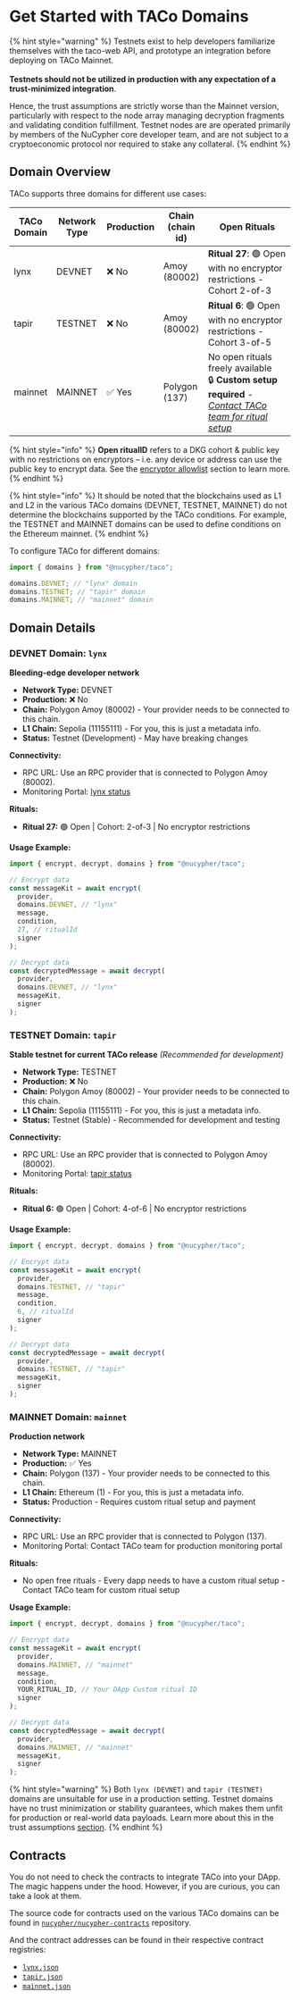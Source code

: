 # Get Started with TACo Domains

{% hint style="warning" %}
Testnets exist to help developers familiarize themselves with the taco-web API, and prototype an integration before deploying on TACo Mainnet. \
\
**Testnets should not be utilized in production with any expectation of a trust-minimized integration**.&#x20;

Hence, the trust assumptions are strictly worse than the Mainnet version, particularly with respect to the node array managing decryption fragments and validating condition fulfillment. Testnet nodes are are operated primarily by members of the NuCypher core developer team, and are not subject to a cryptoeconomic protocol nor required to stake any collateral.
{% endhint %}

## Domain Overview

TACo supports three domains for different use cases:

<table>
  <thead>
    <tr>
      <th width="12%">TACo Domain</th>
      <th width="12%">Network Type</th>
      <th width="10%">Production</th>
      <th width="15%">Chain (chain id)</th>
      <th width="*">Open Rituals</th>
    </tr>
  </thead>
  <tbody>
    <tr>
      <td>lynx</td>
      <td>DEVNET</td>
      <td>❌ No</td>
      <td>Amoy (80002)</td>
      <td><strong>Ritual 27</strong>: 🟢 Open with no encryptor restrictions - Cohort 2-of-3</td>
    </tr>
    <tr>
      <td>tapir</td>
      <td>TESTNET</td>
      <td>❌ No</td>
      <td>Amoy (80002)</td>
      <td><strong>Ritual 6</strong>: 🟢 Open with no encryptor restrictions - Cohort 3-of-5</td>
    </tr>
    <tr>
      <td>mainnet</td>
      <td>MAINNET</td>
      <td>✅ Yes</td>
      <td>Polygon (137)</td>
      <td>No open rituals freely available<br/>🔒 <strong>Custom setup required</strong> - <em><a href="http://discord.gg/buildwithtaco">Contact TACo team for ritual setup</a></em></td>
    </tr>
  </tbody>
</table>

{% hint style="info" %}
**Open ritualID** refers to a DKG cohort & public key with no restrictions on encryptors – i.e. any device or address can use the public key to encrypt data. See the [encryptor allowlist](../references/encryptor-allowlist.md) section to learn more.
{% endhint %}

{% hint style="info" %}
It should be noted that the blockchains used as L1 and L2 in the various TACo domains (DEVNET, TESTNET, MAINNET) do not determine the blockchains supported by the TACo conditions. For example, the TESTNET and MAINNET domains can be used to define conditions on the Ethereum mainnet.
{% endhint %}

To configure TACo for different domains:

```typescript
import { domains } from "@nucypher/taco";

domains.DEVNET; // "lynx" domain
domains.TESTNET; // "tapir" domain
domains.MAINNET; // "mainnet" domain
```

## Domain Details

### DEVNET Domain: `lynx`

**Bleeding-edge developer network**

- **Network Type:** DEVNET
- **Production:** ❌ No
- **Chain:** Polygon Amoy (80002) - Your provider needs to be connected to this chain.
- **L1 Chain:** Sepolia (11155111) - For you, this is just a metadata info.
- **Status:** Testnet (Development) - May have breaking changes

**Connectivity:**

- RPC URL: Use an RPC provider that is connected to Polygon Amoy (80002).
- Monitoring Portal: [lynx status](https://lynx-3.nucypher.network:9151/status)

**Rituals:**

- **Ritual 27:** 🟢 Open | Cohort: 2-of-3 | No encryptor restrictions

**Usage Example:**

```typescript
import { encrypt, decrypt, domains } from "@nucypher/taco";

// Encrypt data
const messageKit = await encrypt(
  provider,
  domains.DEVNET, // "lynx"
  message,
  condition,
  27, // ritualId
  signer
);

// Decrypt data
const decryptedMessage = await decrypt(
  provider,
  domains.DEVNET, // "lynx"
  messageKit,
  signer
);
```

### TESTNET Domain: `tapir`

**Stable testnet for current TACo release** _(Recommended for development)_

- **Network Type:** TESTNET
- **Production:** ❌ No
- **Chain:** Polygon Amoy (80002) - Your provider needs to be connected to this chain.
- **L1 Chain:** Sepolia (11155111) - For you, this is just a metadata info.
- **Status:** Testnet (Stable) - Recommended for development and testing

**Connectivity:**

- RPC URL: Use an RPC provider that is connected to Polygon Amoy (80002).
- Monitoring Portal: [tapir status](https://tapir-3.nucypher.network:9151/status)

**Rituals:**

- **Ritual 6:** 🟢 Open | Cohort: 4-of-6 | No encryptor restrictions

**Usage Example:**

```typescript
import { encrypt, decrypt, domains } from "@nucypher/taco";

// Encrypt data
const messageKit = await encrypt(
  provider,
  domains.TESTNET, // "tapir"
  message,
  condition,
  6, // ritualId
  signer
);

// Decrypt data
const decryptedMessage = await decrypt(
  provider,
  domains.TESTNET, // "tapir"
  messageKit,
  signer
);
```

### MAINNET Domain: `mainnet`

**Production network**

- **Network Type:** MAINNET
- **Production:** ✅ Yes
- **Chain:** Polygon (137) - Your provider needs to be connected to this chain.
- **L1 Chain:** Ethereum (1) - For you, this is just a metadata info.
- **Status:** Production - Requires custom ritual setup and payment

**Connectivity:**

- RPC URL: Use an RPC provider that is connected to Polygon (137).
- Monitoring Portal: Contact TACo team for production monitoring portal

**Rituals:**

- No open free rituals - Every dapp needs to have a custom ritual setup - Contact TACo team for custom ritual setup

**Usage Example:**

```typescript
import { encrypt, decrypt, domains } from "@nucypher/taco";

// Encrypt data
const messageKit = await encrypt(
  provider,
  domains.MAINNET, // "mainnet"
  message,
  condition,
  YOUR_RITUAL_ID, // Your DApp Custom ritual ID
  signer
);

// Decrypt data
const decryptedMessage = await decrypt(
  provider,
  domains.MAINNET, // "mainnet"
  messageKit,
  signer
);
```

{% hint style="warning" %}
Both `lynx (DEVNET)` and `tapir (TESTNET)` domains are unsuitable for use in a production setting. Testnet domains have no trust minimization or stability guarantees, which makes them unfit for production or real-world data payloads. Learn more about this in the trust assumptions [section](../../for-product-leads/trust-assumptions/).
{% endhint %}

## Contracts

You do not need to check the contracts to integrate TACo into your DApp. The magic happens under the hood. However, if you are curious, you can take a look at them.

The source code for contracts used on the various TACo domains can be found in [`nucypher/nucypher-contracts`](https://github.com/nucypher/nucypher-contracts) repository.

And the contract addresses can be found in their respective contract registries:

- [`lynx.json`](https://github.com/nucypher/nucypher-contracts/blob/main/deployment/artifacts/lynx.json)
- [`tapir.json`](https://github.com/nucypher/nucypher-contracts/blob/main/deployment/artifacts/tapir.json)
- [`mainnet.json`](https://github.com/nucypher/nucypher-contracts/blob/main/deployment/artifacts/mainnet.json)

